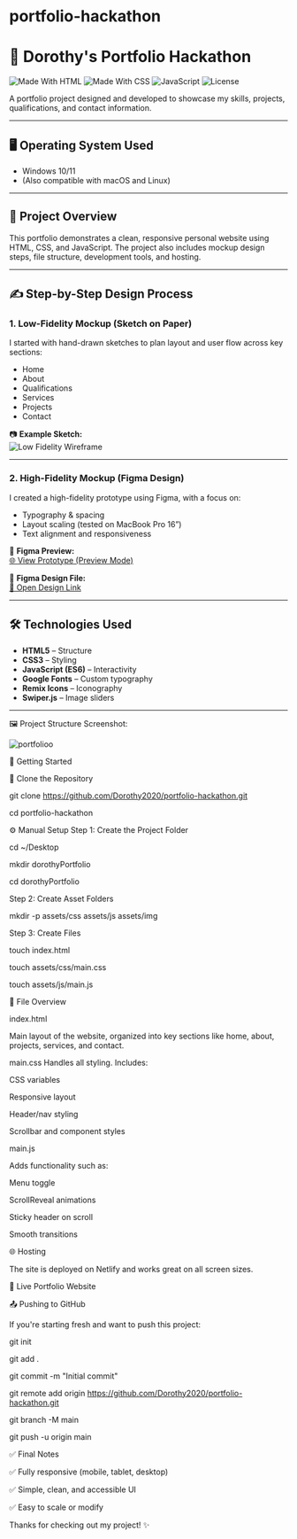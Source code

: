 # portfolio-hackathon

# 🎨 Dorothy's Portfolio Hackathon

![Made With HTML](https://img.shields.io/badge/HTML-5-orange?logo=html5)
![Made With CSS](https://img.shields.io/badge/CSS-3-blue?logo=css3)
![JavaScript](https://img.shields.io/badge/JavaScript-ES6-yellow?logo=javascript)
![License](https://img.shields.io/badge/License-MIT-green)

A portfolio project designed and developed to showcase my skills, projects, qualifications, and contact information.

---

## 🖥 Operating System Used

- Windows 10/11  
- (Also compatible with macOS and Linux)

---

## 📁 Project Overview

This portfolio demonstrates a clean, responsive personal website using HTML, CSS, and JavaScript. The project also includes mockup design steps, file structure, development tools, and hosting.

---

## ✍️ Step-by-Step Design Process

### 1. Low-Fidelity Mockup (Sketch on Paper)

I started with hand-drawn sketches to plan layout and user flow across key sections:

- Home  
- About  
- Qualifications  
- Services  
- Projects  
- Contact

📷 **Example Sketch:**  
![Low Fidelity Wireframe](https://github.com/user-attachments/assets/b7a1b24f-1035-4e63-bf94-779608daf2a6)

---

### 2. High-Fidelity Mockup (Figma Design)

I created a  high-fidelity prototype using Figma, with a focus on:

- Typography & spacing  
- Layout scaling (tested on MacBook Pro 16”)  
- Text alignment and responsiveness  

🔗 **Figma Preview:**  
[🌐 View Prototype (Preview Mode)](https://www.figma.com/proto/nejFjWw1pYt2abMhKN7jFx/Dorothy-s-Portfolio?node-id=1-2&p=f&t=3o4nOLcKJ8jGsYyt-0)

🔗 **Figma Design File:**  
[📁 Open Design Link](https://www.figma.com/design/nejFjWw1pYt2abMhKN7jFx/Dorothy-s-Portfolio?node-id=1-2&t=41IkWuYTRFHd07rv-0)

---

## 🛠 Technologies Used

- **HTML5** – Structure  
- **CSS3** – Styling  
- **JavaScript (ES6)** – Interactivity  
- **Google Fonts** – Custom typography  
- **Remix Icons** – Iconography  
- **Swiper.js** – Image sliders

---

🖼 Project Structure Screenshot:

![portfolioo](https://github.com/user-attachments/assets/033cea04-943e-49a6-8cf1-1c7f073ee2e5)

🚀 Getting Started

🔁 Clone the Repository


git clone https://github.com/Dorothy2020/portfolio-hackathon.git

cd portfolio-hackathon

⚙️ Manual Setup
Step 1: Create the Project Folder

cd ~/Desktop

mkdir dorothyPortfolio

cd dorothyPortfolio

Step 2: Create Asset Folders

mkdir -p assets/css assets/js assets/img

Step 3: Create Files

touch index.html

touch assets/css/main.css

touch assets/js/main.js

📑 File Overview

index.html

Main layout of the website, organized into key sections like home, about, projects, services, and contact.

main.css
Handles all styling. Includes:

CSS variables

Responsive layout

Header/nav styling

Scrollbar and component styles

main.js

Adds functionality such as:

Menu toggle

ScrollReveal animations

Sticky header on scroll

Smooth transitions

🌐 Hosting

The site is deployed on Netlify and works great on all screen sizes.

🔗 Live Portfolio Website

📤 Pushing to GitHub

If you're starting fresh and want to push this project:


git init

git add .

git commit -m "Initial commit"

git remote add origin https://github.com/Dorothy2020/portfolio-hackathon.git

git branch -M main

git push -u origin main

✅ Final Notes

✅ Fully responsive (mobile, tablet, desktop)

✅ Simple, clean, and accessible UI

✅ Easy to scale or modify

Thanks for checking out my project! ✨









